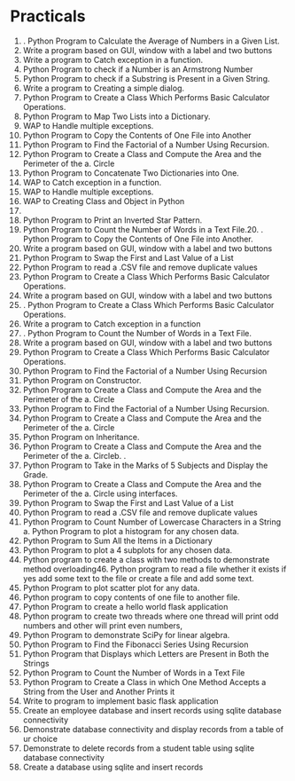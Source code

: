 # Practicals

1. . Python Program to Calculate the Average of Numbers in a Given List.
2. Write a program based on GUI, window with a label and two buttons
3. Write a program to Catch exception in a function.
4. Python Program to check if a Number is an Armstrong Number
5. Python Program to check if a Substring is Present in a Given String.
6. Write a program to Creating a simple dialog.
7. Python Program to Create a Class Which Performs Basic Calculator Operations.
8. Python Program to Map Two Lists into a Dictionary.
9. WAP to Handle multiple exceptions.
10. Python Program to Copy the Contents of One File into Another
11. Python Program to Find the Factorial of a Number Using Recursion.
12. Python Program to Create a Class and Compute the Area and the Perimeter of the
a. Circle
13. Python Program to Concatenate Two Dictionaries into One.
14. WAP to Catch exception in a function.
15. WAP to Handle multiple exceptions.
16. WAP to Creating Class and Object in Python
17.
18. Python Program to Print an Inverted Star Pattern.
19. Python Program to Count the Number of Words in a Text File.20. . Python Program to Copy the Contents of One File into Another.
21. Write a program based on GUI, window with a label and two buttons
22. Python Program to Swap the First and Last Value of a List
23. Python Program to read a .CSV file and remove duplicate values
24. Python Program to Create a Class Which Performs Basic Calculator Operations.
25. Write a program based on GUI, window with a label and two buttons
26. . Python Program to Create a Class Which Performs Basic Calculator Operations.
27. Write a program to Catch exception in a function
28. . Python Program to Count the Number of Words in a Text File.
29. Write a program based on GUI, window with a label and two buttons
30. Python Program to Create a Class Which Performs Basic Calculator Operations.
31. Python Program to Find the Factorial of a Number Using Recursion
32. Python Program on Constructor.
33. Python Program to Create a Class and Compute the Area and the Perimeter of the
a. Circle
34. Python Program to Find the Factorial of a Number Using Recursion.
35. Python Program to Create a Class and Compute the Area and the Perimeter of the
a. Circle
36. Python Program on Inheritance.
37. Python Program to Create a Class and Compute the Area and the Perimeter of the
a. Circleb. .
38. Python Program to Take in the Marks of 5 Subjects and Display the Grade.
39. Python Program to Create a Class and Compute the Area and the Perimeter of the
a. Circle using interfaces.
40. Python Program to Swap the First and Last Value of a List
41. Python Program to read a .CSV file and remove duplicate values
42. Python Program to Count Number of Lowercase Characters in a String
a. Python Program to plot a histogram for any chosen data.
43. Python Program to Sum All the Items in a Dictionary
44. Python Program to plot a 4 subplots for any chosen data.
45. Python program to create a class with two methods to demonstrate method overloading46. Python program to read a file whether it exists if yes add some text to the file or create
a file and add some text.
47. Python Program to plot scatter plot for any data.
48. Python program to copy contents of one file to another file.
49. Python Program to create a hello world flask application
50. Python program to create two threads where one thread will print odd numbers and
other will print even numbers,
51. Python Program to demonstrate SciPy for linear algebra.
52. Python Program to Find the Fibonacci Series Using Recursion
53. Python Program that Displays which Letters are Present in Both the Strings
54. Python Program to Count the Number of Words in a Text File
55. Python Program to Create a Class in which One Method Accepts a String from the
User and Another Prints it
56. Write to program to implement basic flask application
57. Create an employee database and insert records using sqlite database connectivity
58. Demonstrate database connectivity and display records from a table of ur choice
59. Demonstrate to delete records from a student table using sqlite database connectivity
60. Create a database using sqlite and insert records
